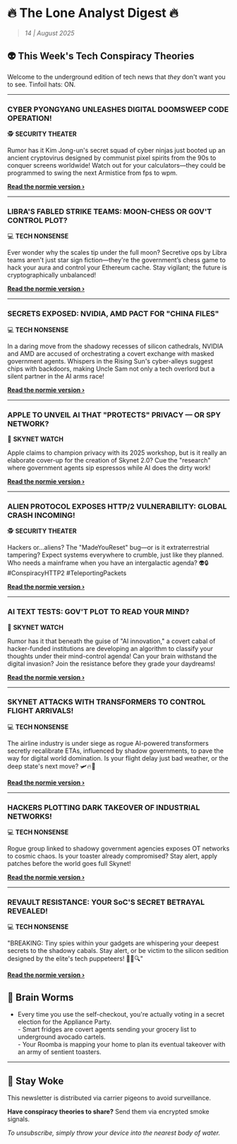 <!--
  Copyright (c) 2025 Veritas Aequitas Holdings LLC. All rights reserved.
  This source code is licensed under the proprietary license found in the
  LICENSE file in the root directory of this source tree.

  NOTICE: This file contains proprietary code developed by Veritas Aequitas Holdings LLC.
  Unauthorized use, reproduction, or distribution is strictly prohibited.
  For inquiries, contact: contact@veritasandaequitas.com
-->

# 🔥 The Lone Analyst Digest 🔥
> *14 | August 2025*

## 👽 This Week's Tech Conspiracy Theories

Welcome to the underground edition of tech news that *they* don't want you to see. Tinfoil hats: ON.

---


### CYBER PYONGYANG UNLEASHES DIGITAL DOOMSWEEP CODE OPERATION!


🕵️ **SECURITY THEATER**


Rumor has it Kim Jong-un's secret squad of cyber ninjas just booted up an ancient cryptovirus designed by communist pixel spirits from the 90s to conquer screens worldwide! Watch out for your calculators—they could be programmed to swing the next Armistice from fps to wpm.

**[Read the normie version ›]()**


---


### LIBRA'S FABLED STRIKE TEAMS: MOON-CHESS OR GOV'T CONTROL PLOT?


💻 **TECH NONSENSE**


Ever wonder why the scales tip under the full moon? Secretive ops by Libra teams aren't just star sign fiction—they're the government’s chess game to hack your aura and control your Ethereum cache. Stay vigilant; the future is cryptographically unbalanced!

**[Read the normie version ›]()**


---


### SECRETS EXPOSED: NVIDIA, AMD PACT FOR "CHINA FILES"


💻 **TECH NONSENSE**


In a daring move from the shadowy recesses of silicon cathedrals, NVIDIA and AMD are accused of orchestrating a covert exchange with masked government agents. Whispers in the Rising Sun's cyber-alleys suggest chips with backdoors, making Uncle Sam not only a tech overlord but a silent partner in the AI arms race!

**[Read the normie version ›]()**


---


### APPLE TO UNVEIL AI THAT "PROTECTS" PRIVACY — OR SPY NETWORK?


🤖 **SKYNET WATCH**


Apple claims to champion privacy with its 2025 workshop, but is it really an elaborate cover-up for the creation of Skynet 2.0? Cue the "research" where government agents sip espressos while AI does the dirty work!

**[Read the normie version ›]()**


---


### ALIEN PROTOCOL EXPOSES HTTP/2 VULNERABILITY: GLOBAL CRASH INCOMING!


🕵️ **SECURITY THEATER**


Hackers or...aliens? The "MadeYouReset" bug—or is it extraterrestrial tampering? Expect systems everywhere to crumble, just like they planned. Who needs a mainframe when you have an intergalactic agenda? 👽🔒 #ConspiracyHTTP2 #TeleportingPackets

**[Read the normie version ›]()**


---


### AI TEXT TESTS: GOV'T PLOT TO READ YOUR MIND?


🤖 **SKYNET WATCH**


Rumor has it that beneath the guise of "AI innovation," a covert cabal of hacker-funded institutions are developing an algorithm to classify your thoughts under their mind-control agenda! Can your brain withstand the digital invasion? Join the resistance before they grade your daydreams!

**[Read the normie version ›]()**


---


### SKYNET ATTACKS WITH TRANSFORMERS TO CONTROL FLIGHT ARRIVALS!


💻 **TECH NONSENSE**


The airline industry is under siege as rogue AI-powered transformers secretly recalibrate ETAs, influenced by shadow governments, to pave the way for digital world domination. Is your flight delay just bad weather, or the deep state's next move? 🛩️🔥👾

**[Read the normie version ›]()**


---


### HACKERS PLOTTING DARK TAKEOVER OF INDUSTRIAL NETWORKS!


💻 **TECH NONSENSE**


Rogue group linked to shadowy government agencies exposes OT networks to cosmic chaos. Is your toaster already compromised? Stay alert, apply patches before the world goes full Skynet!

**[Read the normie version ›]()**


---


### REVAULT RESISTANCE: YOUR SoC'S SECRET BETRAYAL REVEALED!


💻 **TECH NONSENSE**


"BREAKING: Tiny spies within your gadgets are whispering your deepest secrets to the shadowy cabals. Stay alert, or be victim to the silicon sedition designed by the elite's tech puppeteers! 🍿👀🔍"

**[Read the normie version ›]()**




## 🧠 Brain Worms

- Every time you use the self-checkout, you're actually voting in a secret election for the Appliance Party.<br>- Smart fridges are covert agents sending your grocery list to underground avocado cartels.<br>- Your Roomba is mapping your home to plan its eventual takeover with an army of sentient toasters.

---

## 🔔 Stay Woke

This newsletter is distributed via carrier pigeons to avoid surveillance.

**Have conspiracy theories to share?** Send them via encrypted smoke signals.

*To unsubscribe, simply throw your device into the nearest body of water.*
